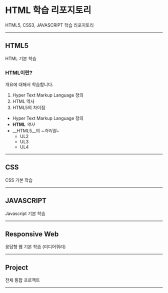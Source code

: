 # HTML 학습 리포지토리
HTML5, CSS3, JAVASCRIPT 학습 리포지토리

-----------
## HTML5
HTML 기본 학습

### HTML이란?
개요에 대해서 학습합니다.

1. Hyper Text Markup Language 정의
2. HTML 역사
3. HTML5의 차이점

- Hyper Text Markup Language 정의
- __HTML__ _역사_
- __HTML5__의 _~차이점~_
  * UL2
  * UL3
   - UL4

-----------
## CSS
CSS 기본 학습

-----------
## JAVASCRIPT
Javascript 기본 학습

-----------
## Responsive Web
응답형 웹 기본 학습 (미디어쿼리)

-----------
## Project
전체 통합 프로젝트

-----------
